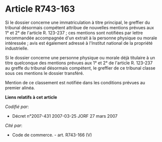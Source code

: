 # Article R743-163

Si le dossier concerne une immatriculation à titre principal, le greffier du tribunal désormais compétent attribue de
nouvelles mentions prévues aux 1° et 2° de l'article R. 123-237 ; ces mentions sont notifiées par lettre recommandée
accompagnée d'un extrait à la personne physique ou morale intéressée ; avis est également adressé à l'Institut national de la
propriété industrielle.

Si le dossier concerne une personne physique ou morale déjà titulaire à un titre quelconque des mentions prévues aux 1° et 2°
de l'article R. 123-237 au greffe du tribunal désormais compétent, le greffier de ce tribunal classe sous ces mentions le
dossier transféré.

Mention de ce classement est notifiée dans les conditions prévues au premier alinéa.

**Liens relatifs à cet article**

_Codifié par_:

  - Décret n°2007-431 2007-03-25 JORF 27 mars 2007

_Cité par_:

  - Code de commerce. - art. R743-166 (V)
